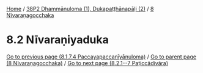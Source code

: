 
[Home](/) / [38P2 Dhammānuloma (1), Dukapaṭṭhānapāḷi (2)](../../38P2.md) / [8 Nīvaraṇagocchaka](../8.md)

# 8.2 Nīvaraṇiyaduka


[Go to previous page (8.1.7.4 Paccayapaccanīyānuloma)](8.1/8.1.7/8.1.7.4.md) / [Go to parent page (8 Nīvaraṇagocchaka)](../8.md) / [Go to next page (8.2.1--7 Paṭiccādivāra)](8.2/8.2.1--7.md)


